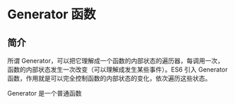 # Generator 函数



## 简介

所谓 Generator，可以把它理解成一个函数的内部状态的遍历器，每调用一次，函数的内部状态发生一次改变（可以理解成发生某些事件）。ES6 引入 Generator 函数，作用就是可以完全控制函数的内部状态的变化，依次遍历这些状态。


Generator 是一个普通函数

